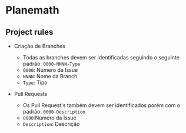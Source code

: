 #  Planemath

## Project rules

 - Criação de Branches
	 - Todas as branches devem ser identificadas seguindo o seguinte padrão: `0000-NNNN-Type `
	 - `0000`: Número da Issue
	 - `NNNN`: Nome da Branch 
	 - `Type`: Tipo
	
- Pull Requests
	- Os Pull Request's também devem ser identificados porém com o padrão: `0000-Description `
	- `0000`:Número da Issue
	- `Description`: Descrição
